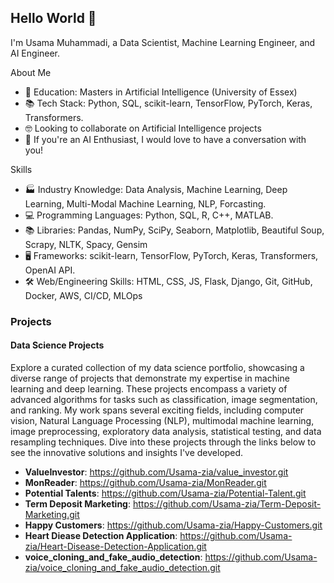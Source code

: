 ## Hello World 👋

I'm Usama Muhammadi, a Data Scientist, Machine Learning Engineer, and AI Engineer.

About Me
- 📖 Education: Masters in Artificial Intelligence (University of Essex)
- 📚 Tech Stack: Python, SQL, scikit-learn, TensorFlow, PyTorch, Keras, Transformers.
- 🤓 Looking to collaborate on Artificial Intelligence projects
- 🤔 If you're an AI Enthusiast, I would love to have a conversation with you!

Skills
- 🏭 Industry Knowledge: Data Analysis, Machine Learning, Deep Learning, Multi-Modal Machine Learning, NLP, Forcasting.
- 💻 Programming Languages: Python, SQL, R, C++, MATLAB.
- 📚 Libraries: Pandas, NumPy, SciPy, Seaborn, Matplotlib, Beautiful Soup, Scrapy, NLTK, Spacy, Gensim
- 🖥️ Frameworks: scikit-learn, TensorFlow, PyTorch, Keras, Transformers, OpenAI API.
- 🛠️ Web/Engineering Skills: HTML, CSS, JS, Flask, Django, Git, GitHub, Docker, AWS, CI/CD, MLOps

### Projects
#### Data Science Projects
Explore a curated collection of my data science portfolio, showcasing a diverse range of projects that demonstrate my expertise in machine learning and deep learning. These projects encompass a variety of advanced algorithms for tasks such as classification, image segmentation, and ranking. My work spans several exciting fields, including computer vision, Natural Language Processing (NLP), multimodal machine learning, image preprocessing, exploratory data analysis, statistical testing, and data resampling techniques. Dive into these projects through the links below to see the innovative solutions and insights I've developed.

- **ValueInvestor**: https://github.com/Usama-zia/value_investor.git
- **MonReader**: https://github.com/Usama-zia/MonReader.git
- **Potential Talents**: https://github.com/Usama-zia/Potential-Talent.git
- **Term Deposit Marketing**: https://github.com/Usama-zia/Term-Deposit-Marketing.git
- **Happy Customers**: https://github.com/Usama-zia/Happy-Customers.git
- **Heart Diease Detection Application**: https://github.com/Usama-zia/Heart-Disease-Detection-Application.git
- **voice_cloning_and_fake_audio_detection**: https://github.com/Usama-zia/voice_cloning_and_fake_audio_detection.git

<!--

Here are some ideas to get you started:

- 🔭 I’m currently working on ...
- 🌱 I’m currently learning ...
- 👯 I’m looking to collaborate on ...
- 🤔 I’m looking for help with ...
- 💬 Ask me about ...
- 📫 How to reach me: ...
- 😄 Pronouns: ...
- ⚡ Fun fact: ...
-->
